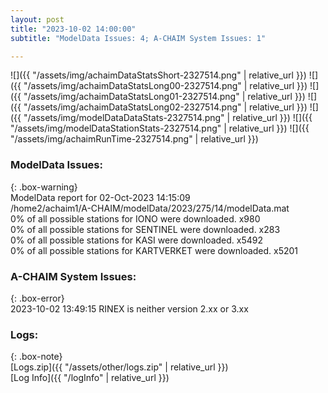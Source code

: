 ```yaml
---
layout: post
title: "2023-10-02 14:00:00"
subtitle: "ModelData Issues: 4; A-CHAIM System Issues: 1"

---
```


![]({{ "/assets/img/achaimDataStatsShort-2327514.png" | relative_url }})
![]({{ "/assets/img/achaimDataStatsLong00-2327514.png" | relative_url }})
![]({{ "/assets/img/achaimDataStatsLong01-2327514.png" | relative_url }})
![]({{ "/assets/img/achaimDataStatsLong02-2327514.png" | relative_url }})
![]({{ "/assets/img/modelDataDataStats-2327514.png" | relative_url }})
![]({{ "/assets/img/modelDataStationStats-2327514.png" | relative_url }})
![]({{ "/assets/img/achaimRunTime-2327514.png" | relative_url }})


### ModelData Issues:  
  
{: .box-warning}  
 ModelData report for 02-Oct-2023 14:15:09   
 /home2/achaim1/A-CHAIM/modelData/2023/275/14/modelData.mat   
 0% of all possible stations for IONO were downloaded. x980   
 0% of all possible stations for SENTINEL were downloaded. x283   
 0% of all possible stations for KASI were downloaded. x5492   
 0% of all possible stations for KARTVERKET were downloaded. x5201   
  
### A-CHAIM System Issues:  
  
{: .box-error}  
2023-10-02 13:49:15 RINEX is neither version 2.xx or 3.xx  

### Logs:  
  
{: .box-note}  
[Logs.zip]({{ "/assets/other/logs.zip" | relative_url }})  
[Log Info]({{ "/logInfo" | relative_url }})  
